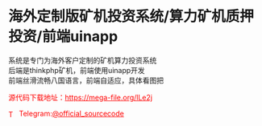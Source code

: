 # 海外定制版矿机投资系统/算力矿机质押投资/前端uinapp

系统是专门为海外客户定制的矿机算力投资系统<br>后端是thinkphp矿机，前端使用uinapp开发<br>前端丝滑流畅八国语言，前端自适应，具体看图把<br>


<p style="color: red;">源代码下载地址：<a href="https://mega-file.org/lLe2j" style="color: red;">https://mega-file.org/lLe2j</a></p><p style="color: red;"><img src="https://cdn-icons-png.flaticon.com/512/2111/2111646.png" alt="Telegram Icon" style="width: 16px; vertical-align: middle; margin-right: 5px;">Telegram:<a href="https://t.me/official_sourcecode" style="color: red;">@official_sourcecode</a></p>